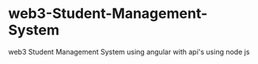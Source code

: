 # web3-Student-Management-System
web3 Student Management System using angular with api's using node js
